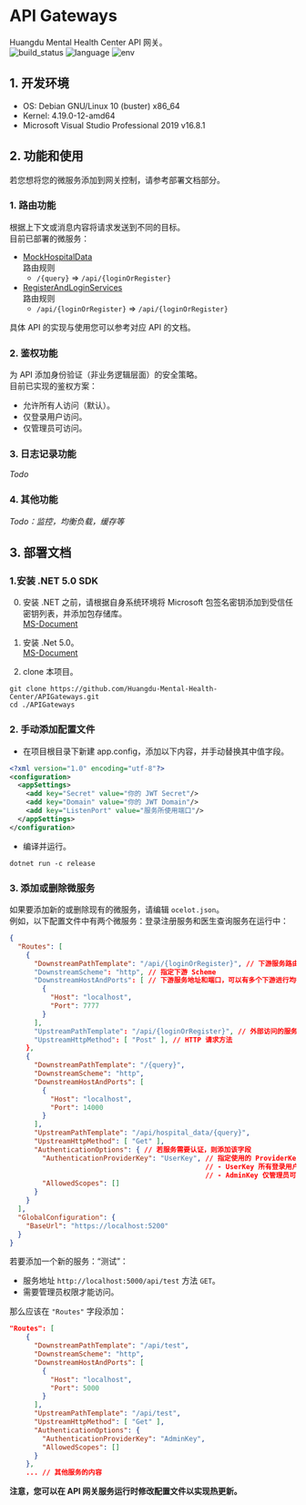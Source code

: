 # API Gateways
Huangdu Mental Health Center API 网关。  
![build_status](https://github.com/Huangdu-Mental-Health-Center/APIGateways/workflows/.NET%20Core/badge.svg)
![language](https://img.shields.io/badge/language-C%23%209.0-blue.svg)
![env](https://img.shields.io/badge/-.NET%20Core%205.0-blueviolet)

## 1. 开发环境

- OS: Debian GNU/Linux 10 (buster) x86_64
- Kernel: 4.19.0-12-amd64
- Microsoft Visual Studio Professional 2019 v16.8.1

## 2. 功能和使用

若您想将您的微服务添加到网关控制，请参考部署文档部分。

### 1. 路由功能

根据上下文或消息内容将请求发送到不同的目标。  
目前已部署的微服务：

- [MockHospitalData](https://github.com/Huangdu-Mental-Health-Center/MockHospitalData)  
  路由规则  
  - `/{query}` => `/api/{loginOrRegister}`
- [RegisterAndLoginServices](https://github.com/Huangdu-Mental-Health-Center/RegisterAndLoginServices)  
  路由规则  
  - `/api/{loginOrRegister}` => `/api/{loginOrRegister}`

具体 API 的实现与使用您可以参考对应 API 的文档。

### 2. 鉴权功能

为 API 添加身份验证（非业务逻辑层面）的安全策略。  
目前已实现的鉴权方案：

- 允许所有人访问（默认）。
- 仅登录用户访问。
- 仅管理员可访问。

### 3. 日志记录功能

*Todo*

### 4. 其他功能

*Todo：监控，均衡负载，缓存等*

## 3. 部署文档

### **1.安装 .NET 5.0 SDK** 

0. 安装 .NET 之前，请根据自身系统环境将 Microsoft 包签名密钥添加到受信任密钥列表，并添加包存储库。  
[MS-Document](https://docs.microsoft.com/en-us/windows-server/administration/linux-package-repository-for-microsoft-software)

1. 安装 .Net 5.0。  
    [MS-Document](https://docs.microsoft.com/en-us/dotnet/core/install/linux)

2. clone 本项目。

```shell
git clone https://github.com/Huangdu-Mental-Health-Center/APIGateways.git
cd ./APIGateways
```

### **2. 手动添加配置文件**

- 在项目根目录下新建 app.config，添加以下内容，并手动替换其中值字段。

```xml
<?xml version="1.0" encoding="utf-8"?>
<configuration>
  <appSettings>
    <add key="Secret" value="你的 JWT Secret"/>
    <add key="Domain" value="你的 JWT Domain"/>
    <add key="ListenPort" value="服务所使用端口"/>
  </appSettings>
</configuration>
```

- 编译并运行。

```shell
dotnet run -c release
```

### 3. 添加或删除微服务

如果要添加新的或删除现有的微服务，请编辑 `ocelot.json`。  
例如，以下配置文件中有两个微服务：登录注册服务和医生查询服务在运行中：

```json
{
  "Routes": [
    {
      "DownstreamPathTemplate": "/api/{loginOrRegister}", // 下游服务路由，可以使用 {} 作为通配符
      "DownstreamScheme": "http", // 指定下游 Scheme
      "DownstreamHostAndPorts": [ // 下游服务地址和端口，可以有多个下游进行均衡负载
        {
          "Host": "localhost",
          "Port": 7777
        }
      ],
      "UpstreamPathTemplate": "/api/{loginOrRegister}", // 外部访问的服务路由
      "UpstreamHttpMethod": [ "Post" ], // HTTP 请求方法
    },
    {
      "DownstreamPathTemplate": "/{query}",
      "DownstreamScheme": "http",
      "DownstreamHostAndPorts": [
        {
          "Host": "localhost",
          "Port": 14000
        }
      ],
      "UpstreamPathTemplate": "/api/hospital_data/{query}",
      "UpstreamHttpMethod": [ "Get" ],
      "AuthenticationOptions": { // 若服务需要认证，则添加该字段
        "AuthenticationProviderKey": "UserKey", // 指定使用的 ProviderKey，目前有两种
                                                // - UserKey 所有登录用户
                                                // - AdminKey 仅管理员可访问
        "AllowedScopes": []
      }
    }
  ],
  "GlobalConfiguration": {
    "BaseUrl": "https://localhost:5200"
  }
}
```

若要添加一个新的服务：“测试”：

- 服务地址 `http://localhost:5000/api/test` 方法 `GET`。
- 需要管理员权限才能访问。

那么应该在 `"Routes"` 字段添加：

```json
"Routes": [
    {
      "DownstreamPathTemplate": "/api/test",
      "DownstreamScheme": "http",
      "DownstreamHostAndPorts": [
        {
          "Host": "localhost",
          "Port": 5000
        }
      ],
      "UpstreamPathTemplate": "/api/test",
      "UpstreamHttpMethod": [ "Get" ],
      "AuthenticationOptions": {
        "AuthenticationProviderKey": "AdminKey",
        "AllowedScopes": []
      }
    },
    ... // 其他服务的内容
```

**注意，您可以在 API 网关服务运行时修改配置文件以实现热更新。**



